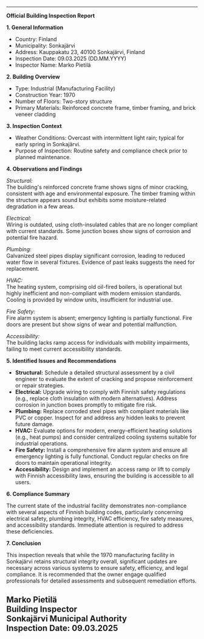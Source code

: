 ---

**Official Building Inspection Report**

**1. General Information**

- Country: Finland
- Municipality: Sonkajärvi
- Address: Kauppakatu 23, 40100 Sonkajärvi, Finland
- Inspection Date: 09.03.2025 (DD.MM.YYYY)
- Inspector Name: Marko Pietilä

**2. Building Overview**

- Type: Industrial (Manufacturing Facility)
- Construction Year: 1970
- Number of Floors: Two-story structure
- Primary Materials: Reinforced concrete frame, timber framing, and brick veneer cladding

**3. Inspection Context**

- Weather Conditions: Overcast with intermittent light rain; typical for early spring in Sonkajärvi.
- Purpose of Inspection: Routine safety and compliance check prior to planned maintenance.

**4. Observations and Findings**

*Structural:*  
The building's reinforced concrete frame shows signs of minor cracking, consistent with age and environmental exposure. The timber framing within the structure appears sound but exhibits some moisture-related degradation in a few areas.

*Electrical:*  
Wiring is outdated, using cloth-insulated cables that are no longer compliant with current standards. Some junction boxes show signs of corrosion and potential fire hazard.

*Plumbing:*  
Galvanized steel pipes display significant corrosion, leading to reduced water flow in several fixtures. Evidence of past leaks suggests the need for replacement.

*HVAC:*  
The heating system, comprising old oil-fired boilers, is operational but highly inefficient and non-compliant with modern emission standards. Cooling is provided by window units, insufficient for industrial use.

*Fire Safety:*  
Fire alarm system is absent; emergency lighting is partially functional. Fire doors are present but show signs of wear and potential malfunction.

*Accessibility:*  
The building lacks ramp access for individuals with mobility impairments, failing to meet current accessibility standards.

**5. Identified Issues and Recommendations**

- **Structural:** Schedule a detailed structural assessment by a civil engineer to evaluate the extent of cracking and propose reinforcement or repair strategies.
- **Electrical:** Upgrade wiring to comply with Finnish safety regulations (e.g., replace cloth insulation with modern alternatives). Address corrosion in junction boxes promptly to mitigate fire risk.
- **Plumbing:** Replace corroded steel pipes with compliant materials like PVC or copper. Inspect for and address any hidden leaks to prevent future damage.
- **HVAC:** Evaluate options for modern, energy-efficient heating solutions (e.g., heat pumps) and consider centralized cooling systems suitable for industrial operations.
- **Fire Safety:** Install a comprehensive fire alarm system and ensure all emergency lighting is fully functional. Conduct regular checks on fire doors to maintain operational integrity.
- **Accessibility:** Design and implement an access ramp or lift to comply with Finnish accessibility laws, ensuring the building is accessible to all users.

**6. Compliance Summary**

The current state of the industrial facility demonstrates non-compliance with several aspects of Finnish building codes, particularly concerning electrical safety, plumbing integrity, HVAC efficiency, fire safety measures, and accessibility standards. Immediate attention is required to address these deficiencies.

**7. Conclusion**

This inspection reveals that while the 1970 manufacturing facility in Sonkajärvi retains structural integrity overall, significant updates are necessary across various systems to ensure safety, efficiency, and legal compliance. It is recommended that the owner engage qualified professionals for detailed assessments and subsequent remediation efforts.

Marko Pietilä  
Building Inspector  
Sonkajärvi Municipal Authority  
Inspection Date: 09.03.2025
---